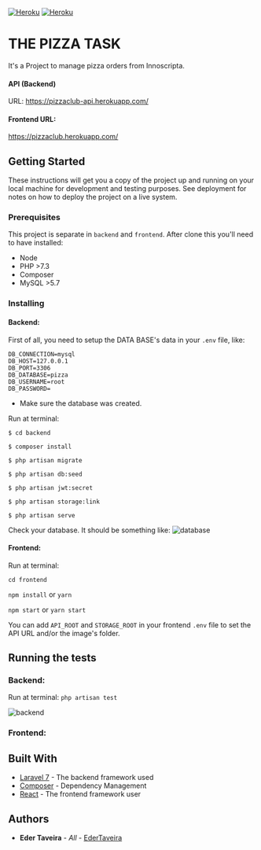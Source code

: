 [![Heroku](https://heroku-badge.herokuapp.com/?app=pizzaclub-api)](https://pizzaclub-api.herokuapp.com/)
[![Heroku](https://heroku-badge.herokuapp.com/?app=pizzaclub)](https://pizzaclub.herokuapp.com/)

# THE PIZZA TASK

It's a Project to manage pizza orders from Innoscripta.

#### API (Backend) 
URL: https://pizzaclub-api.herokuapp.com/

#### Frontend URL: 
https://pizzaclub.herokuapp.com/


## Getting Started

These instructions will get you a copy of the project up and running on your local machine for development and testing purposes. See deployment for notes on how to deploy the project on a live system.

### Prerequisites

This project is separate in `backend` and `frontend`. After clone this you'll need to have installed:
- Node
- PHP >7.3
- Composer
- MySQL >5.7

### Installing

#### Backend:

First of all, you need to setup the DATA BASE's data in your `.env` file, like:
```
DB_CONNECTION=mysql
DB_HOST=127.0.0.1
DB_PORT=3306
DB_DATABASE=pizza
DB_USERNAME=root
DB_PASSWORD=
```
* Make sure the database was created.

Run at terminal: 

```$ cd backend```

```$ composer install```

```$ php artisan migrate```

```$ php artisan db:seed```

```$ php artisan jwt:secret```

```$ php artisan storage:link```

```$ php artisan serve```

Check your database. It should be something like:
![database](./docs/database.png)

#### Frontend:
Run at terminal:

```cd frontend```

```npm install``` or ```yarn```

```npm start``` or ```yarn start```

You can add `API_ROOT` and `STORAGE_ROOT` in your frontend `.env` file to set the API URL and/or the image's folder.


## Running the tests

### Backend:
Run at terminal:
```php artisan test```

![backend](./docs/backend-test.png)

### Frontend:


## Built With

* [Laravel 7](https://laravel.com/docs/7.x) - The backend framework used
* [Composer](https://getcomposer.org/) - Dependency Management
* [React](https://reactjs.org/) - The frontend framework user


## Authors

* **Eder Taveira** - *All* - [EderTaveira](https://github.com/edertaveira)


